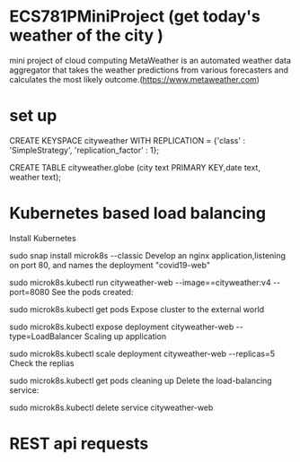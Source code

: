 # ECS781PMiniProject (get today's weather of the city )
mini project of cloud computing
MetaWeather is an automated weather data aggregator that takes the weather predictions from various forecasters and calculates the most likely outcome.(https://www.metaweather.com)

# set up

CREATE KEYSPACE cityweather WITH REPLICATION = {'class' : 'SimpleStrategy', 'replication_factor' : 1};

CREATE TABLE cityweather.globe (city text PRIMARY KEY,date text, weather text);

# Kubernetes based load balancing
Install Kubernetes

sudo snap install microk8s --classic
Develop an nginx application,listening on port 80, and names the deployment "covid19-web"

sudo microk8s.kubectl run cityweather-web --image==cityweather:v4 --port=8080
See the pods created:

sudo microk8s.kubectl get pods
Expose cluster to the external world

sudo microk8s.kubectl expose deployment cityweather-web --type=LoadBalancer
Scaling up application

sudo microk8s.kubectl scale deployment cityweather-web --replicas=5
Check the replias

sudo microk8s.kubectl get pods
cleaning up
Delete the load-balancing service:

sudo microk8s.kubectl delete service cityweather-web
# REST api requests
